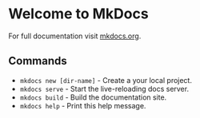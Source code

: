 # Welcome to MkDocs

For full documentation visit [mkdocs.org](https://mkdocs.org).

## Commands

* `mkdocs new [dir-name]` - Create a your local project.
* `mkdocs serve` - Start the live-reloading docs server.
* `mkdocs build` - Build the documentation site.
* `mkdocs help` - Print this help message.

